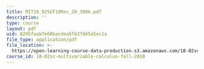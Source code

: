 ```yaml
---
title: MIT18_02SCF10Rec_20_300k.pdf
description: ''
type: course
layout: pdf
uid: 8295faab7e60bacdea5fb2f665a5ec1a
file_type: application/pdf
file_location: >-
  https://open-learning-course-data-production.s3.amazonaws.com/18-02sc-multivariable-calculus-fall-2010/8295faab7e60bacdea5fb2f665a5ec1a_MIT18_02SCF10Rec_20_300k.pdf
course_id: 18-02sc-multivariable-calculus-fall-2010
---
```

